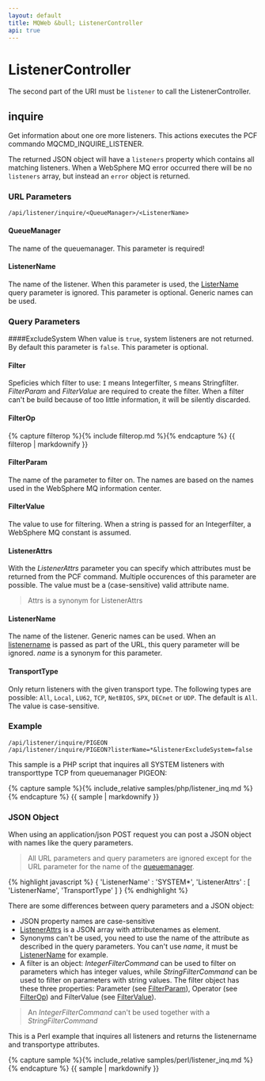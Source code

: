 ```yaml
---
layout: default
title: MQWeb &bull; ListenerController
api: true
---
```

ListenerController
==================

The second part of the URI must be `listener` to call the ListenerController.

## <a name="inquire"></a>inquire
Get information about one ore more listeners. This actions executes the
PCF commando MQCMD_INQUIRE_LISTENER.

The returned JSON object will have a `listeners` property which contains all
matching listeners. When a WebSphere MQ error occurred there will be no
`listeners` array, but instead an `error` object is returned.

### <a name="inquireURL"></a>URL Parameters
`/api/listener/inquire/<QueueManager>/<ListenerName>`

#### <a name="inquireURLQueueManager"></a>QueueManager

The name of the queuemanager. This parameter is required!

#### <a name="inquireURLListenerName"></a>ListenerName

The name of the listener. When this parameter is used, the
[ListerName](#inquireQueryListenerName) query parameter is ignored. This
parameter is optional. Generic names can be used.

### <a name="inquireQuery"></a>Query Parameters

####<a name="inquireQueryExcludeSystem"></a>ExcludeSystem
When value is `true`, system listeners are not returned. By default this
parameter is `false`. This parameter is optional.

#### <a name="inquireQueryFilter"></a>Filter
Speficies which filter to use: `I` means Integerfilter, `S` means Stringfilter.
*FilterParam* and *FilterValue* are required to create the filter. When a filter can't be build
because of too little information, it will be silently discarded.

#### <a name="inquireQueryFilterOp"></a>FilterOp
{% capture filterop %}{% include filterop.md %}{% endcapture %}
{{ filterop | markdownify }}

#### <a name="inquireQueryFilterParam"></a>FilterParam
The name of the parameter to filter on. The names are based on the names used in the WebSphere MQ information center.

#### <a name="inquireQueryFilterValue"></a>FilterValue
The value to use for filtering. When a string is passed for an Integerfilter, a WebSphere MQ constant is assumed.

#### <a name="inqueryQueryListenerAttrs"></a>ListenerAttrs
With the *ListenerAttrs* parameter you can specify which attributes must be
returned from the PCF command. Multiple occurences of this parameter are
possible. The value must be a (case-sensitive) valid attribute name.

> Attrs is a synonym for ListenerAttrs

#### <a name="inquireQueryListenerName"></a>ListenerName
The name of the listener. Generic names can be used. When an
[listenername](#inquireURLListenerName) is passed as part of the URL, this
query parameter will be ignored. *name* is a synonym for this parameter.

#### <a name="inquireQueryTransportType"></a>TransportType
Only return listeners with the given transport type. The following types are
possible: `All`, `Local`, `LU62`, `TCP`, `NetBIOS`, `SPX`, `DECnet` or `UDP`.
The default is `All`. The value is case-sensitive.

### <a name="inquireExample"></a>Example
`/api/listener/inquire/PIGEON`  
`/api/listener/inquire/PIGEON?listerName=*&listenerExcludeSystem=false`  

This sample is a PHP script that inquires all SYSTEM listeners with
transporttype TCP from queuemanager PIGEON:

{% capture sample %}{% include_relative samples/php/listener_inq.md %}{% endcapture %}
{{ sample | markdownify }}

### <a name="inquireJSON"></a>JSON Object
When using an application/json POST request you can post a JSON object with
names like the query parameters.

> All URL parameters and query parameters are ignored except for the URL
> parameter for the name of the [queuemanager](#inquireUrlQueueManager).

{% highlight javascript %}
{
  'ListenerName' : 'SYSTEM*',
  'ListenerAttrs' : [
    'ListenerName',
    'TransportType'
  ]
}
{% endhighlight %}

There are some differences between query parameters and a JSON object:

+ JSON property names are case-sensitive
+ [ListenerAttrs](#inquireQueryListenerAttrs) is a JSON array with attributenames as element.
+ Synonyms can't be used, you need to use the name of the attribute
  as described in the query parameters. You can't use *name*, it must be
  [ListenerName](#inquireQueryListenerName) for example.
+ A filter is an object: *IntegerFilterCommand* can be used to filter on parameters which has
  integer values, while *StringFilterCommand* can be used to filter on parameters with string values.
  The filter object has these three properties: Parameter (see [FilterParam](#inquireQueryFilterParam)),
  Operator (see [FilterOp](#inquireQueryFilterOp)) and FilterValue (see [FilterValue](#inquireQueryFilterValue)).

> An *IntegerFilterCommand* can't be used together with a *StringFilterCommand*

This is a Perl example that inquires all listeners and returns the listenername
and transportype attributes.

{% capture sample %}{% include_relative samples/perl/listener_inq.md %}{% endcapture %}
{{ sample | markdownify }}
